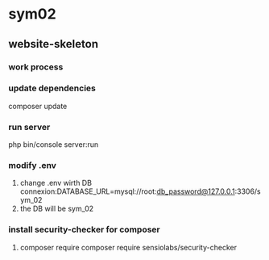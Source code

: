 # sym02
## website-skeleton
###  work process

### update dependencies 
composer update

### run server
php bin/console server:run

### modify .env
1) change .env wirth DB connexion:DATABASE_URL=mysql://root:db_password@127.0.0.1:3306/sym_02
2) the DB will be sym_02

### install security-checker for composer

1) composer require composer require sensiolabs/security-checker